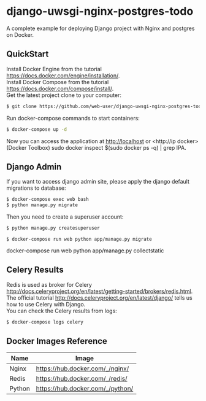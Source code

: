 # django-uwsgi-nginx-postgres-todo
A complete example for deploying Django project with Nginx and postgres on Docker.
## QuickStart
Install Docker Engine from the tutorial <https://docs.docker.com/engine/installation/>.</br>
Install Docker Compose from the tutorial <https://docs.docker.com/compose/install/>.</br>
Get the latest project clone to your computer:
```bash
$ git clone https://github.com/web-user/django-uwsgi-nginx-postgres-todo.git
```
Run docker-compose commands to start containers:
```bash
$ docker-compose up -d
```
Now you can access the application at <http://localhost> or <http://ip docker>(Docker Toolbox) sudo docker inspect $(sudo docker ps -q) | grep IPA.</br>
## Django Admin
If you want to access django admin site, please apply the django default migrations to database:
```bash
$ docker-compose exec web bash
$ python manage.py migrate
```
Then you need to create a superuser account:
```bash
$ python manage.py createsuperuser
```

```db migrate
$ docker-compose run web python app/manage.py migrate
```

docker-compose run web python app/manage.py collectstatic


## Celery Results
Redis is used as broker for Celery <http://docs.celeryproject.org/en/latest/getting-started/brokers/redis.html>.</br>
The official tutorial <http://docs.celeryproject.org/en/latest/django/> tells us how to use Celery with Django.</br>
You can check the Celery results from logs:
```bash
$ docker-compose logs celery
```
## Docker Images Reference

| Name   | Image                              |
| ------ | ---------------------------------- |
| Nginx  | <https://hub.docker.com/_/nginx/>  | |
| Redis  | <https://hub.docker.com/_/redis/>  |
| Python | <https://hub.docker.com/_/python/> |


